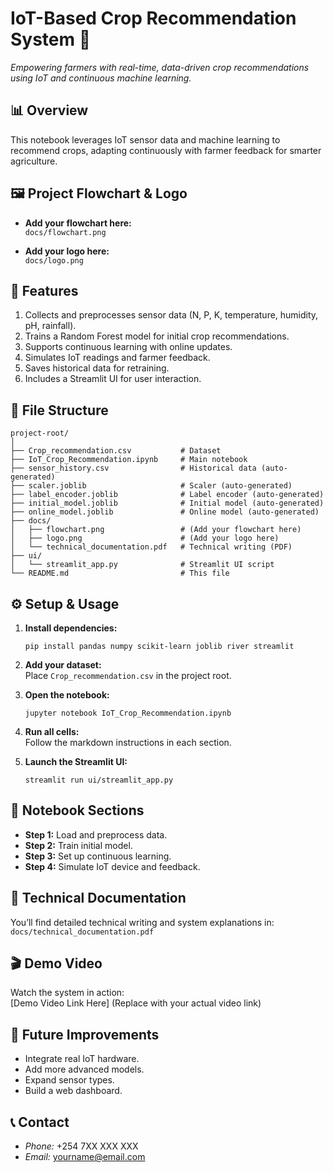 # IoT-Based Crop Recommendation System 🌱

*Empowering farmers with real-time, data-driven crop recommendations using IoT and continuous machine learning.*

## 📊 Overview

This notebook leverages IoT sensor data and machine learning to recommend crops, adapting continuously with farmer feedback for smarter agriculture.

## 🖼️ Project Flowchart & Logo

- **Add your flowchart here:**  
  `docs/flowchart.png`

- **Add your logo here:**  
  `docs/logo.png`

## 🚀 Features

1. Collects and preprocesses sensor data (N, P, K, temperature, humidity, pH, rainfall).
2. Trains a Random Forest model for initial crop recommendations.
3. Supports continuous learning with online updates.
4. Simulates IoT readings and farmer feedback.
5. Saves historical data for retraining.
6. Includes a Streamlit UI for user interaction.

## 📂 File Structure

```
project-root/
│
├── Crop_recommendation.csv           # Dataset
├── IoT_Crop_Recommendation.ipynb     # Main notebook
├── sensor_history.csv                # Historical data (auto-generated)
├── scaler.joblib                     # Scaler (auto-generated)
├── label_encoder.joblib              # Label encoder (auto-generated)
├── initial_model.joblib              # Initial model (auto-generated)
├── online_model.joblib               # Online model (auto-generated)
├── docs/
│   ├── flowchart.png                 # (Add your flowchart here)
│   ├── logo.png                      # (Add your logo here)
│   └── technical_documentation.pdf   # Technical writing (PDF)
├── ui/
│   └── streamlit_app.py              # Streamlit UI script
└── README.md                         # This file
```

## ⚙️ Setup & Usage

1. **Install dependencies:**
   ```
   pip install pandas numpy scikit-learn joblib river streamlit
   ```

2. **Add your dataset:**  
   Place `Crop_recommendation.csv` in the project root.

3. **Open the notebook:**  
   ```
   jupyter notebook IoT_Crop_Recommendation.ipynb
   ```

4. **Run all cells:**  
   Follow the markdown instructions in each section.

5. **Launch the Streamlit UI:**  
   ```
   streamlit run ui/streamlit_app.py
   ```

## 📝 Notebook Sections

- **Step 1:** Load and preprocess data.
- **Step 2:** Train initial model.
- **Step 3:** Set up continuous learning.
- **Step 4:** Simulate IoT device and feedback.

## 📑 Technical Documentation

You’ll find detailed technical writing and system explanations in:  
`docs/technical_documentation.pdf`

## 🎬 Demo Video

Watch the system in action:  
[Demo Video Link Here] (Replace with your actual video link)

## 🚧 Future Improvements

- Integrate real IoT hardware.
- Add more advanced models.
- Expand sensor types.
- Build a web dashboard.

## 📞 Contact

- *Phone:* +254 7XX XXX XXX  
- *Email:* yourname@email.com
  
